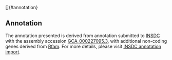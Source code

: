 []{#annotation}

Annotation
----------

The annotation presented is derived from annotation submitted to
[INSDC](http://www.insdc.org) with the assembly accession
[GCA\_000227095.3](http://www.ebi.ac.uk/ena/data/view/GCA_000227095.3),
with additional non-coding genes derived from
[Rfam](http://rfam.xfam.org/). For more details, please visit [INSDC
annotation
import](http://ensemblgenomes.org/info/data/insdc_annotation).
